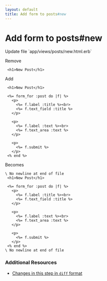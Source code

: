 ```yaml
---
layout: default
title: Add form to posts#new
---
```


<h1 id="main">Add form to posts#new</h1>
Update file `app/views/posts/new.html.erb`

Remove
<pre><code> &lt;h1&gt;New Post&lt;/h1&gt;</code></pre>


Add
<pre><code> &lt;h1&gt;New Post&lt;/h1&gt;
&nbsp;
 &lt;%= form_for :post do |f| %&gt;
   &lt;p&gt;
     &lt;%= f.label :title %&gt;&lt;br&gt;
     &lt;%= f.text_field :title %&gt;
   &lt;/p&gt;
&nbsp;
   &lt;p&gt;
     &lt;%= f.label :text %&gt;&lt;br&gt;
     &lt;%= f.text_area :text %&gt;
   &lt;/p&gt;
&nbsp;
   &lt;p&gt;
     &lt;%= f.submit %&gt;
   &lt;/p&gt;
 &lt;% end %&gt;</code></pre>


Becomes
<pre><code>\ No newline at end of file
 &lt;h1&gt;New Post&lt;/h1&gt;
&nbsp;
 &lt;%= form_for :post do |f| %&gt;
   &lt;p&gt;
     &lt;%= f.label :title %&gt;&lt;br&gt;
     &lt;%= f.text_field :title %&gt;
   &lt;/p&gt;
&nbsp;
   &lt;p&gt;
     &lt;%= f.label :text %&gt;&lt;br&gt;
     &lt;%= f.text_area :text %&gt;
   &lt;/p&gt;
&nbsp;
   &lt;p&gt;
     &lt;%= f.submit %&gt;
   &lt;/p&gt;
 &lt;% end %&gt;
\ No newline at end of file
</code></pre>



### Additional Resources

* [Changes in this step in `diff` format](https://github.com/stevenhallen/rails_getting_started_bdd/commit/fcc571f0b0a284ae239927f5ca48317ab6d243dc)

